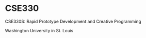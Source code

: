 # CSE330

CSE330S: Rapid Prototype Development and Creative Programming

Washington University in St. Louis
